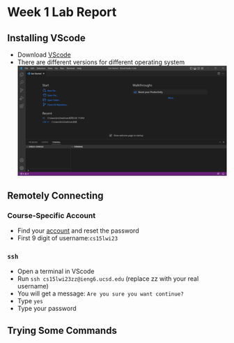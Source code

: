 # Week 1 Lab Report

## Installing VScode
* Download [VScode](https://code.visualstudio.com/)
* There are different versions for different operating system
![image](installing-VScode.png)
## Remotely Connecting
### Course-Specific Account
* Find your [account](https://sdacs.ucsd.edu/~icc/index.php) and reset the password
* First 9 digit of username:`cs15lwi23`
### `ssh`
* Open a terminal in VScode
* Run `ssh cs15lwi23zz@ieng6.ucsd.edu` (replace zz with your real username)
* You  will get a message: `Are you sure you want continue?`
* Type `yes`
* Type your password

## Trying Some Commands
